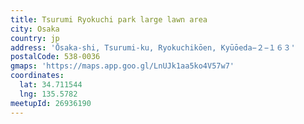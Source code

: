 ```yaml
---
title: Tsurumi Ryokuchi park large lawn area
city: Osaka
country: jp
address: 'Ōsaka-shi, Tsurumi-ku, Ryokuchikōen, Kyūōeda−２−１６３'
postalCode: 538-0036
gmaps: 'https://maps.app.goo.gl/LnUJk1aa5ko4V57w7'
coordinates:
  lat: 34.711544
  lng: 135.5782
meetupId: 26936190
---
```


